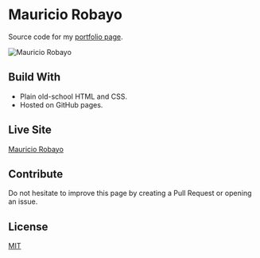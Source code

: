 # Mauricio Robayo

Source code for my [portfolio page](https://www.mauriciorobayo.com).

![Mauricio Robayo](https://repository-images.githubusercontent.com/233052284/5fa27480-3876-11ea-8dfb-dea3eb729fad)

## Build With

- Plain old-school HTML and CSS.
- Hosted on GitHub pages.

## Live Site

[Mauricio Robayo](https://www.mauriciorobayo.com)

## Contribute

Do not hesitate to improve this page by creating a Pull Request or opening an issue.

## License

[MIT](LICENSE)

